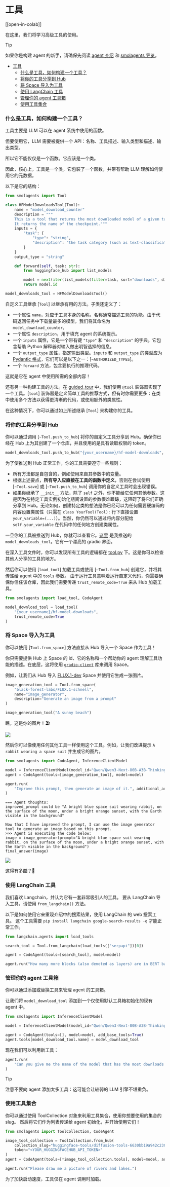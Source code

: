 # 工具

[[open-in-colab]]

在这里，我们将学习高级工具的使用。

> [!TIP]
> 如果你是构建 agent 的新手，请确保先阅读 [agent 介绍](../conceptual_guides/intro_agents) 和 [smolagents 导览](../guided_tour)。

- [工具](#工具)
    - [什么是工具，如何构建一个工具？](#什么是工具如何构建一个工具)
    - [将你的工具分享到 Hub](#将你的工具分享到-hub)
    - [将 Space 导入为工具](#将-space-导入为工具)
    - [使用 LangChain 工具](#使用-langchain-工具)
    - [管理你的 agent 工具箱](#管理你的-agent-工具箱)
    - [使用工具集合](#使用工具集合)

### 什么是工具，如何构建一个工具？

工具主要是 LLM 可以在 agent 系统中使用的函数。

但要使用它，LLM 需要被提供一个 API：名称、工具描述、输入类型和描述、输出类型。

所以它不能仅仅是一个函数。它应该是一个类。

因此，核心上，工具是一个类，它包装了一个函数，并带有帮助 LLM 理解如何使用它的元数据。

以下是它的结构：

```python
from smolagents import Tool

class HFModelDownloadsTool(Tool):
    name = "model_download_counter"
    description = """
    This is a tool that returns the most downloaded model of a given task on the Hugging Face Hub.
    It returns the name of the checkpoint."""
    inputs = {
        "task": {
            "type": "string",
            "description": "the task category (such as text-classification, depth-estimation, etc)",
        }
    }
    output_type = "string"

    def forward(self, task: str):
        from huggingface_hub import list_models

        model = next(iter(list_models(filter=task, sort="downloads", direction=-1)))
        return model.id

model_downloads_tool = HFModelDownloadsTool()
```

自定义工具继承 [`Tool`] 以继承有用的方法。子类还定义了：
- 一个属性 `name`，对应于工具本身的名称。名称通常描述工具的功能。由于代码返回任务中下载量最多的模型，我们将其命名为 `model_download_counter`。
- 一个属性 `description`，用于填充 agent 的系统提示。
- 一个 `inputs` 属性，它是一个带有键 `"type"` 和 `"description"` 的字典。它包含帮助 Python 解释器对输入做出明智选择的信息。
- 一个 `output_type` 属性，指定输出类型。`inputs` 和 `output_type` 的类型应为 [Pydantic 格式](https://docs.pydantic.dev/latest/concepts/json_schema/#generating-json-schema)，它们可以是以下之一：[`~AUTHORIZED_TYPES`]。
- 一个 `forward` 方法，包含要执行的推理代码。

这就是它在 agent 中使用所需的全部内容！

还有另一种构建工具的方法。在 [guided_tour](../guided_tour) 中，我们使用 `@tool` 装饰器实现了一个工具。[`tool`] 装饰器是定义简单工具的推荐方式，但有时你需要更多：在类中使用多个方法以获得更清晰的代码，或使用额外的类属性。

在这种情况下，你可以通过如上所述继承 [`Tool`] 来构建你的工具。

### 将你的工具分享到 Hub

你可以通过调用 [`~Tool.push_to_hub`] 将你的自定义工具分享到 Hub。确保你已经在 Hub 上为其创建了一个仓库，并且使用的是具有读取权限的 token。

```python
model_downloads_tool.push_to_hub("{your_username}/hf-model-downloads", token="<YOUR_HUGGINGFACEHUB_API_TOKEN>")
```

为了使推送到 Hub 正常工作，你的工具需要遵守一些规则：
- 所有方法都是自包含的，例如使用来自其参数中的变量。
- 根据上述要点，**所有导入应直接在工具的函数中定义**，否则在尝试使用 [`~Tool.save`] 或 [`~Tool.push_to_hub`] 调用你的自定义工具时会出现错误。
- 如果你继承了 `__init__` 方法，除了 `self` 之外，你不能给它任何其他参数。这是因为在特定工具实例初始化期间设置的参数很难跟踪，这阻碍了将它们正确分享到 Hub。无论如何，创建特定类的想法是你已经可以为任何需要硬编码的内容设置类属性（只需在 `class YourTool(Tool):` 行下直接设置 `your_variable=(...)`）。当然，你仍然可以通过将内容分配给 `self.your_variable` 在代码中的任何地方创建类属性。

一旦你的工具被推送到 Hub，你就可以查看它。[这里](https://huggingface.co/spaces/m-ric/hf-model-downloads) 是我推送的 `model_downloads_tool`。它有一个漂亮的 gradio 界面。

在深入工具文件时，你可以发现所有工具的逻辑都在 [tool.py](https://huggingface.co/spaces/m-ric/hf-model-downloads/blob/main/tool.py) 下。这是你可以检查其他人分享的工具的地方。

然后你可以使用 [`load_tool`] 加载工具或使用 [`~Tool.from_hub`] 创建它，并将其传递给 agent 中的 `tools` 参数。
由于运行工具意味着运行自定义代码，你需要确保你信任该仓库，因此我们需要传递 `trust_remote_code=True` 来从 Hub 加载工具。

```python
from smolagents import load_tool, CodeAgent

model_download_tool = load_tool(
    "{your_username}/hf-model-downloads",
    trust_remote_code=True
)
```

### 将 Space 导入为工具

你可以使用 [`Tool.from_space`] 方法直接从 Hub 导入一个 Space 作为工具！

你只需要提供 Hub 上 Space 的 id、它的名称和一个帮助你的 agent 理解工具功能的描述。在底层，这将使用 [`gradio-client`](https://pypi.org/project/gradio-client/) 库来调用 Space。

例如，让我们从 Hub 导入 [FLUX.1-dev](https://huggingface.co/black-forest-labs/FLUX.1-dev) Space 并使用它生成一张图片。

```python
image_generation_tool = Tool.from_space(
    "black-forest-labs/FLUX.1-schnell",
    name="image_generator",
    description="Generate an image from a prompt"
)

image_generation_tool("A sunny beach")
```
瞧，这是你的图片！🏖️

<img src="https://huggingface.co/datasets/huggingface/documentation-images/resolve/main/transformers/sunny_beach.webp">

然后你可以像使用任何其他工具一样使用这个工具。例如，让我们改进提示 `A rabbit wearing a space suit` 并生成它的图片。

```python
from smolagents import CodeAgent, InferenceClientModel

model = InferenceClientModel(model_id="Qwen/Qwen3-Next-80B-A3B-Thinking")
agent = CodeAgent(tools=[image_generation_tool], model=model)

agent.run(
    "Improve this prompt, then generate an image of it.", additional_args={'user_prompt': 'A rabbit wearing a space suit'}
)
```

```text
=== Agent thoughts:
improved_prompt could be "A bright blue space suit wearing rabbit, on the surface of the moon, under a bright orange sunset, with the Earth visible in the background"

Now that I have improved the prompt, I can use the image generator tool to generate an image based on this prompt.
>>> Agent is executing the code below:
image = image_generator(prompt="A bright blue space suit wearing rabbit, on the surface of the moon, under a bright orange sunset, with the Earth visible in the background")
final_answer(image)
```

<img src="https://huggingface.co/datasets/huggingface/documentation-images/resolve/main/transformers/rabbit_spacesuit_flux.webp">

这得有多酷？🤩

### 使用 LangChain 工具

我们喜欢 Langchain，并认为它有一套非常吸引人的工具。
要从 LangChain 导入工具，请使用 `from_langchain()` 方法。

以下是如何使用它来重现介绍中的搜索结果，使用 LangChain 的 web 搜索工具。
这个工具需要 `pip install langchain google-search-results -q` 才能正常工作。
```python
from langchain.agents import load_tools

search_tool = Tool.from_langchain(load_tools(["serpapi"])[0])

agent = CodeAgent(tools=[search_tool], model=model)

agent.run("How many more blocks (also denoted as layers) are in BERT base encoder compared to the encoder from the architecture proposed in Attention is All You Need?")
```

### 管理你的 agent 工具箱

你可以通过添加或替换工具来管理 agent 的工具箱。

让我们将 `model_download_tool` 添加到一个仅使用默认工具箱初始化的现有 agent 中。

```python
from smolagents import InferenceClientModel

model = InferenceClientModel(model_id="Qwen/Qwen3-Next-80B-A3B-Thinking")

agent = CodeAgent(tools=[], model=model, add_base_tools=True)
agent.tools[model_download_tool.name] = model_download_tool
```
现在我们可以利用新工具：

```python
agent.run(
    "Can you give me the name of the model that has the most downloads in the 'text-to-video' task on the Hugging Face Hub but reverse the letters?"
)
```


> [!TIP]
> 注意不要向 agent 添加太多工具：这可能会让较弱的 LLM 引擎不堪重负。


### 使用工具集合

你可以通过使用 ToolCollection 对象来利用工具集合，使用你想要使用的集合的 slug。
然后将它们作为列表传递给 agent 初始化，并开始使用它们！

```py
from smolagents import ToolCollection, CodeAgent

image_tool_collection = ToolCollection.from_hub(
    collection_slug="huggingface-tools/diffusion-tools-6630bb19a942c2306a2cdb6f",
    token="<YOUR_HUGGINGFACEHUB_API_TOKEN>"
)
agent = CodeAgent(tools=[*image_tool_collection.tools], model=model, add_base_tools=True)

agent.run("Please draw me a picture of rivers and lakes.")
```

为了加快启动速度，工具仅在 agent 调用时加载。
